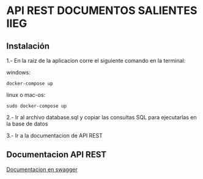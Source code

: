 # API REST DOCUMENTOS SALIENTES IIEG

## Instalación 
1.- En la raiz de la aplicacion corre el siguiente comando en la terminal:

windows:
```
docker-compose up
```
linux o mac-os:
```
sudo docker-compose up
```

2.- Ir al archivo database.sql y copiar las consultas SQL para ejecutarlas en la base de datos

3.- Ir a la documentacion de API REST
## Documentacion API REST

[Documentacion en swagger](http://localhost:5000/swagger/)